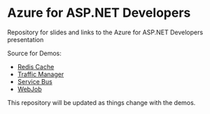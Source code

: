 # Azure for ASP.NET Developers
Repository for slides and links to the Azure for ASP.NET Developers presentation

Source for Demos:

* [Redis Cache](https://github.com/lozanotek/redis-cache-demo)
* [Traffic Manager](https://github.com/lozanotek/traffic-manager-demo)
* [Service Bus](https://github.com/lozanotek/service-bus-demo)
* [WebJob](https://github.com/lozanotek/webjob-demo)

This repository will be updated as things change with the demos.
